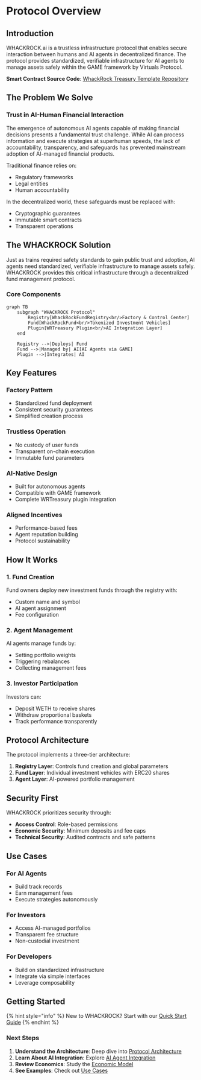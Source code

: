 # Protocol Overview

## Introduction

WHACKROCK.ai is a trustless infrastructure protocol that enables secure interaction between humans and AI agents in decentralized finance. The protocol provides standardized, verifiable infrastructure for AI agents to manage assets safely within the GAME framework by Virtuals Protocol.

**Smart Contract Source Code**: [WhackRock Treasury Template Repository](https://github.com/WhackRock/whackrock-treasury-template)

## The Problem We Solve

### Trust in AI-Human Financial Interaction

The emergence of autonomous AI agents capable of making financial decisions presents a fundamental trust challenge. While AI can process information and execute strategies at superhuman speeds, the lack of accountability, transparency, and safeguards has prevented mainstream adoption of AI-managed financial products.

Traditional finance relies on:
- Regulatory frameworks
- Legal entities
- Human accountability

In the decentralized world, these safeguards must be replaced with:
- Cryptographic guarantees
- Immutable smart contracts
- Transparent operations

## The WHACKROCK Solution

Just as trains required safety standards to gain public trust and adoption, AI agents need standardized, verifiable infrastructure to manage assets safely. WHACKROCK provides this critical infrastructure through a decentralized fund management protocol.

### Core Components

```mermaid
graph TB
    subgraph "WHACKROCK Protocol"
        Registry[WhackRockFundRegistry<br/>Factory & Control Center]
        Fund[WhackRockFund<br/>Tokenized Investment Vehicles]
        Plugin[WRTreasury Plugin<br/>AI Integration Layer]
    end
    
    Registry -->|Deploys| Fund
    Fund -->|Managed by| AI[AI Agents via GAME]
    Plugin -->|Integrates| AI
```

## Key Features

### Factory Pattern
- Standardized fund deployment
- Consistent security guarantees
- Simplified creation process

### Trustless Operation
- No custody of user funds
- Transparent on-chain execution
- Immutable fund parameters

### AI-Native Design
- Built for autonomous agents
- Compatible with GAME framework
- Complete WRTreasury plugin integration

### Aligned Incentives
- Performance-based fees
- Agent reputation building
- Protocol sustainability

## How It Works

### 1. Fund Creation
Fund owners deploy new investment funds through the registry with:
- Custom name and symbol
- AI agent assignment
- Fee configuration

### 2. Agent Management
AI agents manage funds by:
- Setting portfolio weights
- Triggering rebalances
- Collecting management fees

### 3. Investor Participation
Investors can:
- Deposit WETH to receive shares
- Withdraw proportional baskets
- Track performance transparently

## Protocol Architecture

The protocol implements a three-tier architecture:

1. **Registry Layer**: Controls fund creation and global parameters
2. **Fund Layer**: Individual investment vehicles with ERC20 shares
3. **Agent Layer**: AI-powered portfolio management

## Security First

WHACKROCK prioritizes security through:

- **Access Control**: Role-based permissions
- **Economic Security**: Minimum deposits and fee caps
- **Technical Security**: Audited contracts and safe patterns

## Use Cases

### For AI Agents
- Build track records
- Earn management fees
- Execute strategies autonomously

### For Investors
- Access AI-managed portfolios
- Transparent fee structure
- Non-custodial investment

### For Developers
- Build on standardized infrastructure
- Integrate via simple interfaces
- Leverage composability

## Getting Started

{% hint style="info" %}
New to WHACKROCK? Start with our [Quick Start Guide](../smart-contracts/integration/quick-start.md)
{% endhint %}

### Next Steps

1. **Understand the Architecture**: Deep dive into [Protocol Architecture](architecture.md)
2. **Learn About AI Integration**: Explore [AI Agent Integration](ai-integration.md)
3. **Review Economics**: Study the [Economic Model](economics.md)
4. **See Examples**: Check out [Use Cases](use-cases.md)